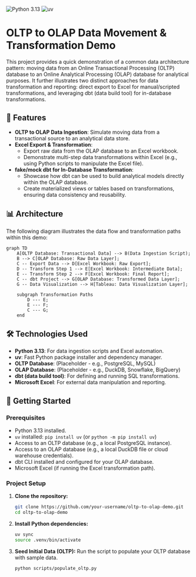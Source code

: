 ![Python 3.13](https://img.shields.io/badge/Python-3.13-blue.svg?logo=python&logoColor=white)
![uv](https://img.shields.io/badge/package_manager-uv-brightgreen)

# OLTP to OLAP Data Movement & Transformation Demo

This project provides a quick demonstration of a common data architecture
pattern: moving data from an Online Transactional Processing (OLTP) database to
an Online Analytical Processing (OLAP) database for analytical purposes. It
further illustrates two distinct approaches for data transformation and
reporting: direct export to Excel for manual/scripted transformations, and
leveraging dbt (data build tool) for in-database transformations.

## 🚀 Features

- **OLTP to OLAP Data Ingestion**: Simulate moving data from a transactional
  source to an analytical data store.
- **Excel Export & Transformation**:
  - Export raw data from the OLAP database to an Excel workbook.
  - Demonstrate multi-step data transformations within Excel (e.g., using
    Python scripts to manipulate the Excel file).
- **fake/mock dbt for In-Database Transformation**:
  - Showcase how dbt can be used to build analytical models directly within the
    OLAP database.
  - Create materialized views or tables based on transformations, ensuring data
    consistency and reusability.

## 📊 Architecture

The following diagram illustrates the data flow and transformation paths within
this demo:

```mermaid
graph TD
    A[OLTP Database: Transactional Data] --> B(Data Ingestion Script);
    B --> C[OLAP Database: Raw Data Layer];
    C -- Export Data --> D[Excel Workbook: Raw Export];
    D -- Transform Step 1 --> E[Excel Workbook: Intermediate Data];
    E -- Transform Step 2 --> F[Excel Workbook: Final Report];
    C -- dbt Project --> G[OLAP Database: Transformed Data Layer];
    G -- Data Visualization --> H[Tableau: Data Visualization Layer];

    subgraph Transformation Paths
        D --- E;
        E --- F;
        C --- G;
    end
```

## 🛠️ Technologies Used

- **Python 3.13**: For data ingestion scripts and Excel automation.
- **uv**: Fast Python package installer and dependency manager.
- **OLTP Database**: (Placeholder - e.g., PostgreSQL, MySQL)
- **OLAP Database**: (Placeholder - e.g., DuckDB, Snowflake, BigQuery)
- **dbt (data build tool)**: For defining and running SQL transformations.
- **Microsoft Excel**: For external data manipulation and reporting.

## 🚀 Getting Started

### Prerequisites

- Python 3.13 installed.
- `uv` installed: `pip install uv` (or `python -m pip install uv`)
- Access to an OLTP database (e.g., a local PostgreSQL instance).
- Access to an OLAP database (e.g., a local DuckDB file or cloud warehouse credentials).
- dbt CLI installed and configured for your OLAP database.
- Microsoft Excel (if running the Excel transformation path).

### Project Setup

1.  **Clone the repository:**

    ```bash
    git clone https://github.com/your-username/oltp-to-olap-demo.git
    cd oltp-to-olap-demo
    ```

2.  **Install Python dependencies:**

    ```bash
    uv sync
    source .venv/bin/activate
    ```


3.  **Seed Initial Data (OLTP):**
    Run the script to populate your OLTP database with sample data.
    ```bash
    python scripts/populate_oltp.py
    ```
